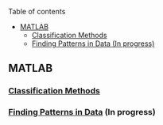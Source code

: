 Table of contents

- [MATLAB](#matlab)
  - [Classification Methods](#classification-methods)
  - [Finding Patterns in Data (In progress)](#finding-patterns-in-data-in-progress)

## MATLAB

### [Classification Methods](https://github.com/ponte-vecchio/machinelearning/blob/main/MATLAB/ML_mat_01_classification_methods_in_machine_learning.md)

### [Finding Patterns in Data](https://github.com/ponte-vecchio/machinelearning/blob/main/MATLAB/ML_mat_02_finding_patterns_in_data.md) (In progress)
